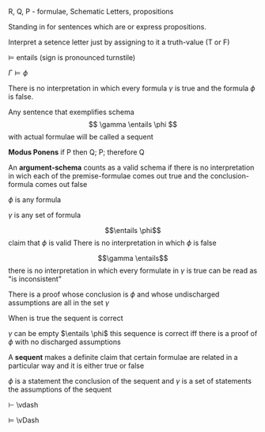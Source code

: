 

R, Q, P - formulae, Schematic Letters, propositions

Standing in for sentences which are or express propositions.

Interpret a setence letter just by assigning to it a truth-value (T or F)


$\vDash$  entails (sign is pronounced turnstile)

$\Gamma \vDash \phi$

There is no interpretation in which every formula $\gamma$ is true and the formula 
$\phi$ is false.


Any sentence that exemplifies schema $$ \gamma \entails \phi $$
with actual formulae will be called a sequent

**Modus Ponens**
if P then Q; P; therefore Q 

An **argument-schema** counts as a valid schema if there is no interpretation in wich
each of the premise-formulae comes out true and the conclusion-formula comes out false


$\phi$ is any formula

$\gamma$ is any set of formula


$$\entails \phi$$  claim that $\phi$ is valid
There is no interpretation in which $\phi$ is false

$$\gamma \entails$$ there is no interpretation in which every formulate in $\gamma$ is true
can be read as "is inconsistent"

There is a proof whose conclusion is $\phi$ and whose undischarged assumptions
are all in the set $\gamma$

When is true the sequent is correct

$\gamma$ can be empty $\entails \phi$ this sequence is correct iff there is a proof of $\phi$ with no
discharged assumptions


A **sequent** makes a definite claim that certain formulae are related in a particular way and it is either true or false


$\phi$ is a statement the conclusion of the sequent and $\gamma$ is a set of statements the assumptions of the sequent




⊢ \vdash

⊨ \vDash
